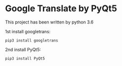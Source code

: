 # Google Translate by PyQt5

This project has been written by python 3.6

  1st install googletrans:

    pip3 install googletrans
  
  2nd install PyQt5:
 
    pip3 install PyQt5
